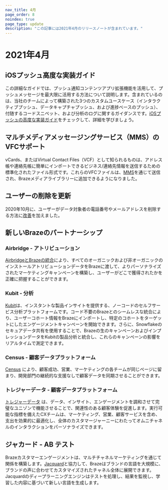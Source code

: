 ```yaml
---
nav_title: 4月
page_order: 8
noindex: true
page_type: update
description: "この記事には2021年4月のリリースノートが含まれています。"
---
```

# 2021年4月

## iOSプッシュ高度な実装ガイド

この詳細なガイドでは、プッシュ通知コンテンツアプリ拡張機能を活用して、プッシュメッセージを最大限に活用する方法について説明します。含まれているのは、当社のチームによって構築された3つのカスタムユースケース（インタラクティブプッシュ、データキャプチャプッシュ、および進捗ベースのプッシュ）、付随するコードスニペット、および分析のログに関するガイダンスです。[iOSプッシュの高度な実装ガイド](/docs/developer_guide/platform_integration_guides/swift/push_notifications/implementation_guide/)をチェックして、詳細を学びましょう。

## マルチメディアメッセージングサービス（MMS）のVFCサポート

vCards、またはVirtual Contact Files（VCF）として知られるものは、アドレス帳や連絡先帳に簡単にインポートできるビジネス/連絡先情報を送信するための標準化されたファイル形式です。これらのVFCファイルは、[MMS]({{site.baseurl}}/user_guide/message_building_by_channel/sms/mms/create/)を通じて送信され、Brazeメディアライブラリーに追加できるようになりました。 

## ユーザーの削除を更新

2020年10月に、ユーザーがデータ対象者の電話番号やメールアドレスを削除する方法に[改善]({{site.baseurl}}/help/release_notes/2020/october/)を加えました。 

## 新しいBrazeのパートナーシップ

### Airbridge - アトリビューション

[AirbridgeとBrazeの統合]({{site.baseurl}}/partners/message_orchestration/attribution/airbridge/)により、すべてのオーガニックおよび非オーガニックのインストールアトリビューションデータをBrazeに渡して、よりパーソナライズされたマーケティングキャンペーンを構築し、ユーザーがどこで獲得されたかを正確に把握することができます。
### Kubit - 分析

[Kubit]({{site.baseurl}}/partners/data_and_infrastructure_agility/analytics/kubit/)は、インスタントな製品インサイトを提供する、ノーコードのセルフサービス分析プラットフォームです。コード不要のBrazeとのシームレスな統合により、ユーザーコホート情報をBrazeにインポートし、特定のコホートをターゲットにしたエンゲージメントキャンペーンを開始できます。さらに、Snowflakeのセキュアデータ共有を使用することで、Brazeの生のキャンペーンおよびインプレッションデータをKubitの製品分析と統合し、これらのキャンペーンの影響をリアルタイムで測定できます。 

### Census - 顧客データプラットフォーム

[Census]({{site.baseurl}}/partners/data_and_infrastructure_agility/customer_data_platform/census/) により、顧客成功、営業、マーケティングの各チームが同じページに留まり、開発部門の継続的な支援なしで顧客データを同期させることができます。

### トレジャーデータ - 顧客データプラットフォーム

[トレジャーデータ]({{site.baseurl}}/partners/data_and_infrastructure_agility/customer_data_platform/treasure_data/) は、データ、インサイト、エンゲージメントを調和させて完璧なユニゾンで機能させることで、関連性のある顧客体験を促進します。実行可能な指標を備えたCXチームは、マーケティング、営業、顧客サービスを含め、支出を効果的に最適化し、全体のカスタマージャーニーにわたってオムニチャネルのインタラクションをパーソナライズできます。 

## ジャカード - AB テスト

Brazeカスタマーエンゲージメントは、マルチチャネルマーケティングを通じて関係を構築します。[Jacquard]({{site.baseurl}}/partners/data_and_infrastructure_agility/ab_testing/jacquard/)と協力して、Brazeはブランドの言語を大規模に、ブランドの声に合わせてカスタマイズされたチャネル全体に展開できます。Jacquardのディープラーニングエンジンはテストを処理し、結果を監視し、学習した内容に基づいて新しい言語を生成します。 